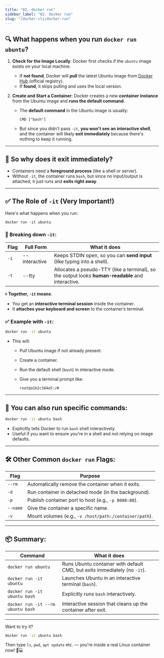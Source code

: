 ```yaml
---
title: "02. docker run"
sidebar_label: "02. docker run"
slug: "/docker-cli/docker-run"
---
```


## 🔍 **What happens when you run `docker run ubuntu`?**

1. **Check for the Image Locally**:
   Docker first checks if the `ubuntu` image exists on your local machine.

   * If **not found**, Docker will **pull** the latest Ubuntu image from [Docker Hub](https://hub.docker.com/_/ubuntu) (official registry).
   * If **found**, it skips pulling and uses the local version.

2. **Create and Start a Container**:
   Docker creates a new **container instance** from the Ubuntu image and **runs the default command**.

   * The **default command** in the Ubuntu image is usually:

     ```
     CMD ["bash"]
     ```
   * But since you didn't pass `-it`, **you won't see an interactive shell**, and the container will likely **exit immediately** because there's nothing to keep it running.

---

## 🧠 So why does it exit immediately?

* Containers need a **foreground process** (like a shell or server).
* Without `-it`, the container runs `bash`, but since no input/output is attached, it just runs and **exits right away**.

---

## ✅ The Role of `-it` (Very Important!)

Here's what happens when you run:

```
docker run -it ubuntu
```

### 🧩 Breaking down `-it`:

| Flag | Full Form     | What it does                                                                                      |
| ---- | ------------- | ------------------------------------------------------------------------------------------------- |
| `-i` | --interactive | Keeps STDIN open, so you can **send input** (like typing into a shell).                           |
| `-t` | --tty         | Allocates a pseudo-TTY (like a terminal), so the output looks **human-readable** and interactive. |

🌀 **Together, `-it` means**:

* You get an **interactive terminal session** inside the container.
* It **attaches your keyboard and screen** to the container’s terminal.

### ✅ Example with `-it`:

```bash
docker run -it ubuntu
```

* This will:

  * Pull Ubuntu image if not already present.
  * Create a container.
  * Run the default shell (`bash`) in interactive mode.
  * Give you a terminal prompt like:

    ```
    root@a1b2c3d4e5:/#
    ```

---

## 🧪 You can also run specific commands:

```bash
docker run -it ubuntu bash
```

* Explicitly tells Docker to run `bash` shell interactively.
* Useful if you want to ensure you're in a shell and not relying on image defaults.

---

## 🛠 Other Common `docker run` Flags:

| Flag     | Purpose                                                |
| -------- | ------------------------------------------------------ |
| `--rm`   | Automatically remove the container when it exits.      |
| `-d`     | Run container in detached mode (in the background).    |
| `-p`     | Publish container port to host (e.g., `-p 8080:80`).   |
| `--name` | Give the container a specific name.                    |
| `-v`     | Mount volumes (e.g., `-v /host/path:/container/path`). |

---

## 📦 Summary:

| Command                           | What it does                                                              |
| --------------------------------- | ------------------------------------------------------------------------- |
| `docker run ubuntu`               | Runs Ubuntu container with default CMD, but exits immediately (no `-it`). |
| `docker run -it ubuntu`           | Launches Ubuntu in an interactive terminal (`bash`).                      |
| `docker run -it ubuntu bash`      | Explicitly runs `bash` interactively.                                     |
| `docker run -it --rm ubuntu bash` | Interactive session that cleans up the container after exit.              |

---

Want to try it?

```bash
docker run -it ubuntu bash
```

Then type `ls`, `pwd`, `apt update` etc. — you're inside a real Linux container now! 🐳💻

